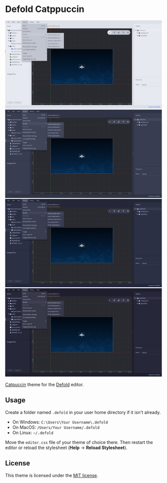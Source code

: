 # Defold Catppuccin

<p align="center">
  <img src="docs/media/latte_screenshot.png" alt="Latte screenshot">
  <img src="docs/media/frappe_screenshot.png" alt="Frappe screenshot">
  <img src="docs/media/macchiato_screenshot.png" alt="Macchiato screenshot">
  <img src="docs/media/mocha_screenshot.png" alt="Mocha screenshot">
</p>

[Catpuccin](https://github.com/catppuccin) theme for the [Defold](https://defold.com/) editor.

## Usage

Create a folder named `.defold` in your user home directory if it isn't already.

- On Windows: `C:\Users\Your Username\.defold`
- On MacOS: `/Users/Your Username/.defold`
- On Linux: `~/.defold`

Move the `editor.css` file of your theme of choice there. Then restart the editor or
reload the stylesheet (**Help** → **Reload Stylesheet**).

## License

This theme is licensed under the [MIT license](LICENSE).
